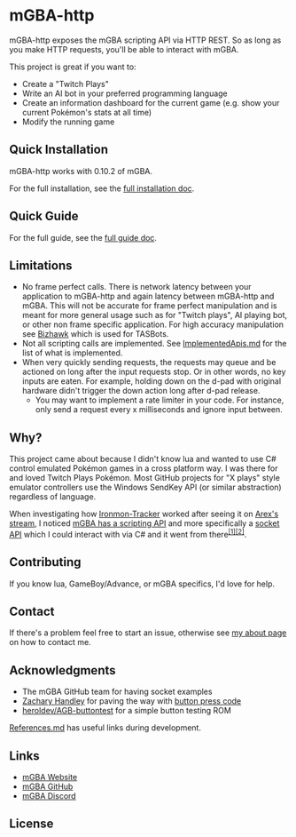 # mGBA-http

mGBA-http exposes the mGBA scripting API via HTTP REST. So as long as you make HTTP requests, you'll be able to interact with mGBA. 

This project is great if you want to:
- Create a "Twitch Plays" 
- Write an AI bot in your preferred programming language
- Create an information dashboard for the current game (e.g. show your current Pokémon's stats at all time)
- Modify the running game

## Quick Installation
mGBA-http works with 0.10.2 of mGBA.

For the full installation, see the [full installation doc](docs/FullInstallAndGuide.md).

## Quick Guide

For the full guide, see the [full guide doc](docs/FullInstallAndGuide.md).

## Limitations
- No frame perfect calls. There is network latency between your application to mGBA-http and again latency between mGBA-http and mGBA. This will not be accurate for frame perfect manipulation and is meant for more general usage such as for "Twitch plays", AI playing bot, or other non frame specific application. For high accuracy manipulation see [Bizhawk](https://tasvideos.org/BizHawk/) which is used for TASBots.
- Not all scripting calls are implemented. See [ImplementedApis.md](docs/ImplementedApis.md) for the list of what is implemented.
- When very quickly sending requests, the requests may queue and be actioned on long after the input requests stop. Or in other words, no key inputs are eaten. For example, holding down on the d-pad with original hardware didn't trigger the down action long after d-pad release.
	- You may want to implement a rate limiter in your code. For instance, only send a request every x milliseconds and ignore input between. 

## Why?
This project came about because I didn't know lua and wanted to use C# control emulated Pokémon games in a cross platform way. I was there for and loved Twitch Plays Pokémon. Most GitHub projects for "X plays" style emulator controllers use the Windows SendKey API (or similar abstraction) regardless of language. 

When investigating how [Ironmon-Tracker](https://github.com/besteon/Ironmon-Tracker) worked after seeing it on [Arex's stream](https://www.twitch.tv/arex), I noticed [mGBA has a scripting API](https://mgba.io/docs/scripting.html) and more specifically a [socket API](https://mgba.io/docs/scripting.html#lua-root-socket) which I could interact with via C# and it went from there<sup>[[1]](https://github.com/nikouu/mGBA-lua-HelloWorld)</sup><sup>[[2]](https://github.com/nikouu/mGBA-lua-Socket)</sup>.

## Contributing
If you know lua, GameBoy/Advance, or mGBA specifics, I'd love for help. 

## Contact
If there's a problem feel free to start an issue, otherwise see [my about page](https://www.nikouusitalo.com/about/#contact) on how to contact me. 

## Acknowledgments
- The mGBA GitHub team for having socket examples
- [Zachary Handley](https://zachhandley.com/) for paving the way with [button press code](https://discord.com/channels/453962671499509772/979634439237816360/1124075643143995522)
- [heroldev/AGB-buttontest](https://github.com/heroldev/AGB-buttontest) for a simple button testing ROM

[References.md](docs/References.md) has useful links during development.

## Links
- [mGBA Website](https://mgba.io/)
- [mGBA GitHub](https://github.com/mgba-emu/mgba)
- [mGBA Discord](https://discord.gg/em2M2sG)

## License

